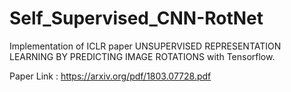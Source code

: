# Self_Supervised_CNN-RotNet
Implementation of ICLR paper UNSUPERVISED REPRESENTATION LEARNING BY PREDICTING IMAGE ROTATIONS with Tensorflow. 


Paper Link : https://arxiv.org/pdf/1803.07728.pdf

